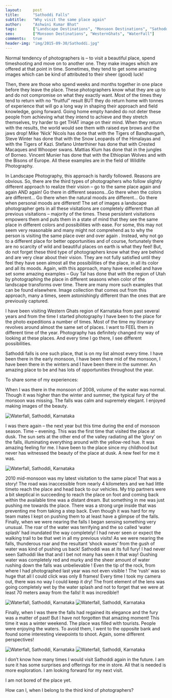 ```yaml
---
layout:     post
title:      "Sathoddi Falls"
subtitle:   "Why visit the same place again"
author:     "Ashwini Kumar Bhat"
tags:       ["Landscape Destinations", "Monsoon Destinations", "Sathoddi"]
seo:		["Monsoon Destinations", "WesternGhats", "WaterFall"]
comments:   true
header-img: "img/2015-09-30/Sathoddi.jpg"
---
```

<p>Normal tendency of photographers is – to  visit a beautiful place, spend timeshooting and move on to another one. They make images which are offered at that point in time. Sometimes, they tend to get some amazing images which can be  kind of attributed to their sheer (good) luck!</p>


<p>Then, there are those who spend weeks and months together in one place before they leave the place. These photographers know what they are up to and do not compromise on what they exactly want. Most of the times they tend to return with no “fruitful” result BUT they do return home with tonnes of experience that will go a long way in shaping their approach and field knowledge, going forward. Going home empty handed do not deter these people from achieving what they intend to achieve and they stretch themselves, try harder to get THAT image on their mind. When they return with the results, the world would see them with raised eye brows and the jaws drop! Mike ‘Nick’ Nicols has done that with the Tigers of Bandhavgarh, Steve Winter has done that with the Snow Leopards of the Himalayas and with the Tigers of Kazi. Stefano Unterthiner has done that with Crested Macaques and Whooper swans. Mattias Klum has done that in the jungles of Borneo. Vincent Munier has done that with the Ethiopian Wolves and with the Bisons of Europe. All these examples are in the field of Wildlife Photography. </p>

<p>In Landscape Photography, this approach is hardly followed. Reasons are obvious. So, there are the third types of photographers who follow slightly different approach to realize their vision – go to the same place again and again AND again! Go there in different seasons…Go there when the colors are different… Go there when the natural moods are different… Go there when personal moods are different! The set of images a landscape photographer gets in all these visitations are  completely different than all previous visitations – majority of the times. These persistent visitations empowers them and puts them in a state of mind that they see the same place in different colors and  possibilities with ease. For some, this may not seem very reasonable and many might not comprehend as to why the person is visiting the same place over and over again . Instead, why not go to a different place for better opportunities and of course, fortunately there are no scarcity of wild and beautiful places on earth is what they feel! But, do not forget these third type of photographers know what they are behind and are very clear about their vision. They are not fully satisfied until they feel they have seen almost all the possibilities of the place, in all its color and all its moods. Again, with this approach, many have excelled and have set some amazing examples – Guy Tal has done that with the region of Utah by photographing the place in different seasons when color of the landscape transforms over time. There are many more such examples that can be found elsewhere. Image collection that comes out from this approach, many a times, seem astonishingly different than the ones that are previously captured.</p>

<p>I have been visiting Western Ghats region of Karnataka from past several years and from the time I started photography I have been to the place for the photo expeditions a number of times. Most of the time my itinerary revolves around almost the same set of places. I want to FEEL them in different time of the year. Photography has definitely changed my way of looking at these places. And every time I go there, I see different possibilities.</p>

<p>Sathoddi falls is one such place, that is on my list almost every time. I have been there in the early monsoon, I have been there mid of the monsoon, I have been there in the winters and I have been there in the summer. An amazing place to be and has lots of opportunities throughout the year.</p>

<p>To share some of my experiences:</p>

<p>When I was there in the monsoon of 2008, volume of the water was normal. Though it was higher than the winter and summer, the typical fury of the monsoon was missing. The falls was calm and supremely elegant. I enjoyed making images of the beauty. </p>

<img src="{{ site.baseurl }}/img/2015-09-30/Sathoddi.jpg" alt="Waterfall, Sathoddi, Karnataka">

<p>I was there again – the next year but this time  during the end of monsoon season. Time – evening. This was the first time that visited the place at dusk. The sun sets at the other end of the valley radiating all the ‘glory’ on the falls, illuminating everything around with the yellow-red hue. It was amazing feeling for me. I have been to the place since my childhood but never has witnessed the beauty of the place at dusk. A new feel for me it was. </p>

<img src="{{ site.baseurl }}/img/2015-09-30/Sathoddi1.jpg" alt="Waterfall, Sathoddi, Karnataka">

<p>2010 mid-monsoon was my latest visitation to the same place! That was a story! The road was inaccessible from nearly 4 kilometers and we had little timeto reach the place and head back to our vehicles. My trip partners were a bit skeptical in succeeding to reach the place on foot and coming back within the available time was a distant dream. But something in me was just pushing me towards the place. There was a strong urge inside that was preventing me from taking a step back. Even though it was hard for my team mates I kept on pushing them to at least have a glimpse of the falls. Finally, when we were nearing the falls I began sensing something very unusual. The roar of the water was terrifying and the so called ‘water splash’ had inundated the way completely! I had never seen or expect the walking trail to be that wet in all my previous visits! As we were nearing the falls, thunderous roar and the resultant  ‘shock waves’ from the gush of water was kind of pushing us back! Sathoddi was at its full fury! I had never seen Sathoddi like that and I bet not many has seen it that way! Gushing water was completely red and murky and the sheer amount of water rushing down the falls was unbelievable ! Even the tip of  the rock, from where I had photographed last year was not even visible ! The ‘rush’ was so huge that all I could click was only 8 frames! Every time I took my camera out, there was no way I could keep it dry! The front element of the lens was going completely wet by the water splash and not to forget that we were at least 70 meters away from the falls! It was incredible!! </p>

<img src="{{ site.baseurl }}/img/2015-09-30/Sathoddi2.jpg" alt="Waterfall, Sathoddi, Karnataka">
<img src="{{ site.baseurl }}/img/2015-09-30/Sathoddi3.jpg" alt="Waterfall, Sathoddi, Karnataka">


<p>Finally, when I was there the falls had regained its elegance and the fury was a matter of past! But I have not forgotten that amazing moment! This time it was a winter weekend. The place was  filled with tourists.  People were enjoying the waters. To avoid them, I went to the opposite bank and found some interesting viewpoints to shoot. Again, some different perspectives! </p>

<img src="{{ site.baseurl }}/img/2015-09-30/Sathoddi4.jpg" alt="Waterfall, Sathoddi, Karnataka">
<img src="{{ site.baseurl }}/img/2015-09-30/Sathoddi5.jpg" alt="Waterfall, Sathoddi, Karnataka">

<p>I don’t know how many times I would visit Sathoddi again in the future. I am sure it has some surprises and offerings for me in store.  All that is needed is more exploration.  I am looking forward for my next visit.</p>

<p>I am not bored of the place yet.</p>

<p> How can I, when I belong to the third kind of photographers? </p>